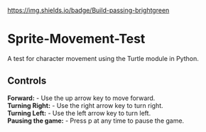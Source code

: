 https://img.shields.io/badge/Build-passing-brightgreen

# Sprite-Movement-Test
A test for character movement using the Turtle module in Python.

## Controls
**Forward:** - Use the up arrow key to move forward.  <br />
**Turning Right:** - Use the right arrow key to turn right.  <br />
**Turning Left:** - Use the left arrow key to turn left.  <br />
**Pausing the game:** - Press p at any time to pause the game.
